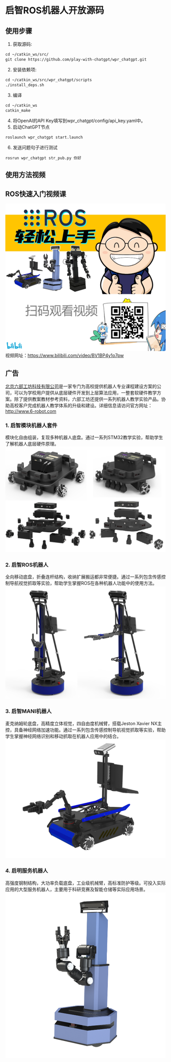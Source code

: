 # 启智ROS机器人开放源码

## 使用步骤

1.  获取源码:
```
cd ~/catkin_ws/src/
git clone https://github.com/play-with-chatgpt/wpr_chatgpt.git
```
2. 安装依赖项:  
```
cd ~/catkin_ws/src/wpr_chatgpt/scripts
./install_deps.sh
```
3. 编译
```
cd ~/catkin_ws
catkin_make
```
4. 将OpenAI的API Key填写到wpr_chatgpt/config/api_key.yaml中。
5. 启动ChatGPT节点
```
roslaunch wpr_chatgpt start.launch
```
6. 发送问题句子进行测试
```
rosrun wpr_chatgpt str_pub.py 你好
```

## 使用方法视频



## ROS快速入门视频课
![视频地址二维码](./media/ros1_course.png)
视频网址：https://www.bilibili.com/video/BV1BP4y1o7pw


## 广告
[北京六部工坊科技有限公司](http://www.6-robot.com)是一家专门为高校提供机器人专业课程建设方案的公司，可以为学校用户提供从底层硬件开发到上层算法应用，一整套软硬件教学方案。除了提供教案教材参考资料，六部工坊还提供一系列机器人教学实验产品。协助高校客户完成机器人教学体系的升级和建设。详细信息请访问官方网址：http://www.6-robot.com

### 1. 启智模块机器人套件
模块化自由组装，复现多种机器人底盘。通过一系列STM32教学实验，帮助学生了解机器人底层硬件原理。
![启智模块](./media/wpb_stm32.png)

### 2. 启智ROS机器人
全向移动底盘，折叠连杆结构，收纳扩展搬运都非常便捷。通过一系列包含传感控制导航视觉抓取等实验，帮助学生掌握ROS在各种机器人功能中的使用方法。
![启智ROS](./media/wpb_ros_mani.png)

### 3. 启智MANI机器人
麦克纳姆轮底盘，高精度立体视觉，四自由度机械臂，搭载Jeston Xavier NX主控，具备神经网络加速功能。通过一系列包含传感控制导航视觉抓取等实验，帮助学生掌握神经网络识别和移动抓取在机器人应用中的结合。
![启智MANI](./media/wpb_mani.jpg)

### 4. 启明服务机器人
高强度钢制结构，大功率负载底盘，工业级机械臂，高标准防护等级。可投入实际应用的大型服务机器人，主要用于科研竞赛及智能仓储等实际应用场景。
![启明1](./media/wpr1-6DOF.png)
